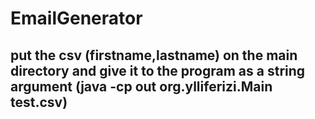 # EmailGenerator
## put the csv (firstname,lastname) on the main directory and give it to the program as a string argument (java -cp out org.ylliferizi.Main test.csv)
